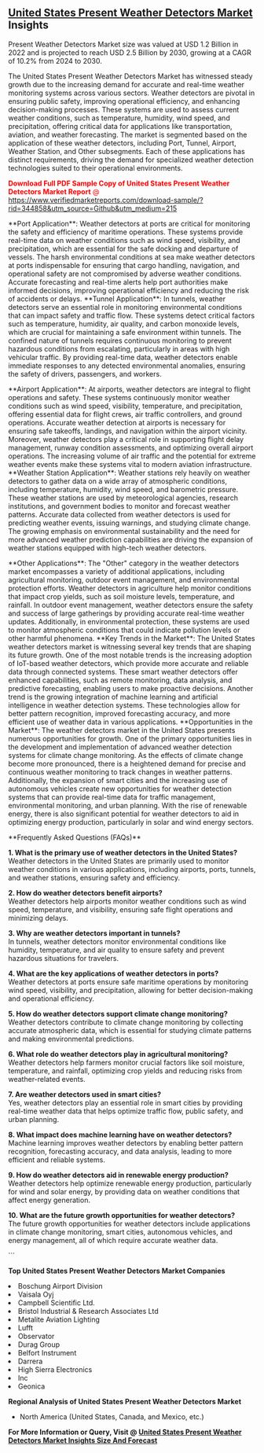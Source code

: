 <h2><a href="https://www.verifiedmarketreports.com/download-sample/?rid=344858&amp;utm_source=Github&amp;utm_medium=215" target="_blank">United States Present Weather Detectors Market</a> Insights</h2><p>Present Weather Detectors Market size was valued at USD 1.2 Billion in 2022 and is projected to reach USD 2.5 Billion by 2030, growing at a CAGR of 10.2% from 2024 to 2030.</p><p> <p>The United States Present Weather Detectors Market has witnessed steady growth due to the increasing demand for accurate and real-time weather monitoring systems across various sectors. Weather detectors are pivotal in ensuring public safety, improving operational efficiency, and enhancing decision-making processes. These systems are used to assess current weather conditions, such as temperature, humidity, wind speed, and precipitation, offering critical data for applications like transportation, aviation, and weather forecasting. The market is segmented based on the application of these weather detectors, including Port, Tunnel, Airport, Weather Station, and Other subsegments. Each of these applications has distinct requirements, driving the demand for specialized weather detection technologies suited to their operational environments. <p><span class=""><span style="color: #ff0000;"><strong>Download Full PDF Sample Copy of United States Present Weather Detectors Market Report</strong> @ </span><a href="https://www.verifiedmarketreports.com/download-sample/?rid=344858&amp;utm_source=Github&amp;utm_medium=215" target="_blank">https://www.verifiedmarketreports.com/download-sample/?rid=344858&amp;utm_source=Github&amp;utm_medium=215</a></span></p></p> <p>**Port Application**: Weather detectors at ports are critical for monitoring the safety and efficiency of maritime operations. These systems provide real-time data on weather conditions such as wind speed, visibility, and precipitation, which are essential for the safe docking and departure of vessels. The harsh environmental conditions at sea make weather detectors at ports indispensable for ensuring that cargo handling, navigation, and operational safety are not compromised by adverse weather conditions. Accurate forecasting and real-time alerts help port authorities make informed decisions, improving operational efficiency and reducing the risk of accidents or delays. **Tunnel Application**: In tunnels, weather detectors serve an essential role in monitoring environmental conditions that can impact safety and traffic flow. These systems detect critical factors such as temperature, humidity, air quality, and carbon monoxide levels, which are crucial for maintaining a safe environment within tunnels. The confined nature of tunnels requires continuous monitoring to prevent hazardous conditions from escalating, particularly in areas with high vehicular traffic. By providing real-time data, weather detectors enable immediate responses to any detected environmental anomalies, ensuring the safety of drivers, passengers, and workers. <p>**Airport Application**: At airports, weather detectors are integral to flight operations and safety. These systems continuously monitor weather conditions such as wind speed, visibility, temperature, and precipitation, offering essential data for flight crews, air traffic controllers, and ground operations. Accurate weather detection at airports is necessary for ensuring safe takeoffs, landings, and navigation within the airport vicinity. Moreover, weather detectors play a critical role in supporting flight delay management, runway condition assessments, and optimizing overall airport operations. The increasing volume of air traffic and the potential for extreme weather events make these systems vital to modern aviation infrastructure. **Weather Station Application**: Weather stations rely heavily on weather detectors to gather data on a wide array of atmospheric conditions, including temperature, humidity, wind speed, and barometric pressure. These weather stations are used by meteorological agencies, research institutions, and government bodies to monitor and forecast weather patterns. Accurate data collected from weather detectors is used for predicting weather events, issuing warnings, and studying climate change. The growing emphasis on environmental sustainability and the need for more advanced weather prediction capabilities are driving the expansion of weather stations equipped with high-tech weather detectors. <p>**Other Applications**: The "Other" category in the weather detectors market encompasses a variety of additional applications, including agricultural monitoring, outdoor event management, and environmental protection efforts. Weather detectors in agriculture help monitor conditions that impact crop yields, such as soil moisture levels, temperature, and rainfall. In outdoor event management, weather detectors ensure the safety and success of large gatherings by providing accurate real-time weather updates. Additionally, in environmental protection, these systems are used to monitor atmospheric conditions that could indicate pollution levels or other harmful phenomena. **Key Trends in the Market**: The United States weather detectors market is witnessing several key trends that are shaping its future growth. One of the most notable trends is the increasing adoption of IoT-based weather detectors, which provide more accurate and reliable data through connected systems. These smart weather detectors offer enhanced capabilities, such as remote monitoring, data analysis, and predictive forecasting, enabling users to make proactive decisions. Another trend is the growing integration of machine learning and artificial intelligence in weather detection systems. These technologies allow for better pattern recognition, improved forecasting accuracy, and more efficient use of weather data in various applications. **Opportunities in the Market**: The weather detectors market in the United States presents numerous opportunities for growth. One of the primary opportunities lies in the development and implementation of advanced weather detection systems for climate change monitoring. As the effects of climate change become more pronounced, there is a heightened demand for precise and continuous weather monitoring to track changes in weather patterns. Additionally, the expansion of smart cities and the increasing use of autonomous vehicles create new opportunities for weather detection systems that can provide real-time data for traffic management, environmental monitoring, and urban planning. With the rise of renewable energy, there is also significant potential for weather detectors to aid in optimizing energy production, particularly in solar and wind energy sectors. <p>**Frequently Asked Questions (FAQs)**</p> <p><strong>1. What is the primary use of weather detectors in the United States?</strong><br>Weather detectors in the United States are primarily used to monitor weather conditions in various applications, including airports, ports, tunnels, and weather stations, ensuring safety and efficiency.</p> <p><strong>2. How do weather detectors benefit airports?</strong><br>Weather detectors help airports monitor weather conditions such as wind speed, temperature, and visibility, ensuring safe flight operations and minimizing delays.</p> <p><strong>3. Why are weather detectors important in tunnels?</strong><br>In tunnels, weather detectors monitor environmental conditions like humidity, temperature, and air quality to ensure safety and prevent hazardous situations for travelers.</p> <p><strong>4. What are the key applications of weather detectors in ports?</strong><br>Weather detectors at ports ensure safe maritime operations by monitoring wind speed, visibility, and precipitation, allowing for better decision-making and operational efficiency.</p> <p><strong>5. How do weather detectors support climate change monitoring?</strong><br>Weather detectors contribute to climate change monitoring by collecting accurate atmospheric data, which is essential for studying climate patterns and making environmental predictions.</p> <p><strong>6. What role do weather detectors play in agricultural monitoring?</strong><br>Weather detectors help farmers monitor crucial factors like soil moisture, temperature, and rainfall, optimizing crop yields and reducing risks from weather-related events.</p> <p><strong>7. Are weather detectors used in smart cities?</strong><br>Yes, weather detectors play an essential role in smart cities by providing real-time weather data that helps optimize traffic flow, public safety, and urban planning.</p> <p><strong>8. What impact does machine learning have on weather detectors?</strong><br>Machine learning improves weather detectors by enabling better pattern recognition, forecasting accuracy, and data analysis, leading to more efficient and reliable systems.</p> <p><strong>9. How do weather detectors aid in renewable energy production?</strong><br>Weather detectors help optimize renewable energy production, particularly for wind and solar energy, by providing data on weather conditions that affect energy generation.</p> <p><strong>10. What are the future growth opportunities for weather detectors?</strong><br>The future growth opportunities for weather detectors include applications in climate change monitoring, smart cities, autonomous vehicles, and energy management, all of which require accurate weather data.</p> ```</p><p><strong>Top United States Present Weather Detectors Market Companies</strong></p><div data-test-id=""><p><li>Boschung Airport Division</li><li> Vaisala Oyj</li><li> Campbell Scientific Ltd.</li><li> Bristol Industrial & Research Associates Ltd</li><li> Metalite Aviation Lighting</li><li> Lufft</li><li> Observator</li><li> Durag Group</li><li> Belfort Instrument</li><li> Darrera</li><li> High Sierra Electronics</li><li> Inc</li><li> Geonica</li></p><div><strong>Regional Analysis of&nbsp;United States Present Weather Detectors Market</strong></div><ul><li dir="ltr"><p dir="ltr">North America&nbsp;(United States, Canada, and Mexico, etc.)</p></li></ul><p><strong>For More Information or Query, Visit @&nbsp;</strong><strong><a href="https://www.verifiedmarketreports.com/product/present-weather-detectors-market/?utm_source=Github&amp;utm_medium=215" target="_blank">United States Present Weather Detectors Market Insights Size And Forecast</a></strong></p></div>
